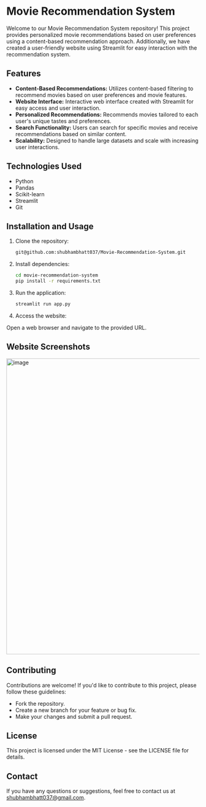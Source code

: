 # Movie Recommendation System

Welcome to our Movie Recommendation System repository! This project provides personalized movie recommendations based on user preferences using a content-based recommendation approach. Additionally, we have created a user-friendly website using Streamlit for easy interaction with the recommendation system.

## Features

- **Content-Based Recommendations:** Utilizes content-based filtering to recommend movies based on user preferences and movie features.
- **Website Interface:** Interactive web interface created with Streamlit for easy access and user interaction.
- **Personalized Recommendations:** Recommends movies tailored to each user's unique tastes and preferences.
- **Search Functionality:** Users can search for specific movies and receive recommendations based on similar content.
- **Scalability:** Designed to handle large datasets and scale with increasing user interactions.

## Technologies Used

- Python
- Pandas
- Scikit-learn
- Streamlit
- Git

## Installation and Usage

1. Clone the repository:

   ```bash
   git@github.com:shubhambhatt037/Movie-Recommendation-System.git
   ```
   
2. Install dependencies:

   ```bash
   cd movie-recommendation-system
   pip install -r requirements.txt
   ```

3. Run the application:

   ```bash
   streamlit run app.py
   ```

4. Access the website:

Open a web browser and navigate to the provided URL.


## Website Screenshots

<img width="772" alt="image" src="https://github.com/shubhambhatt037/Movie-Recommendation-System/assets/122717484/343d8181-1112-438d-ae0c-d6423b82ec45">


## Contributing

Contributions are welcome! If you'd like to contribute to this project, please follow these guidelines:

- Fork the repository.
- Create a new branch for your feature or bug fix.
- Make your changes and submit a pull request.

 ## License
 
This project is licensed under the MIT License - see the LICENSE file for details.

## Contact

If you have any questions or suggestions, feel free to contact us at shubhambhatt037@gmail.com.
